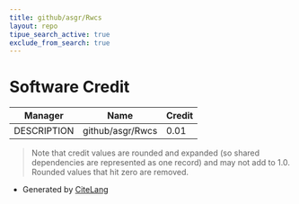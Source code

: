 ```yaml
---
title: github/asgr/Rwcs
layout: repo
tipue_search_active: true
exclude_from_search: true
---
```

# Software Credit

|Manager|Name|Credit|
|-------|----|------|
|DESCRIPTION|github/asgr/Rwcs|0.01|


> Note that credit values are rounded and expanded (so shared dependencies are represented as one record) and may not add to 1.0. Rounded values that hit zero are removed.


- Generated by [CiteLang](https://github.com/vsoch/citelang)
